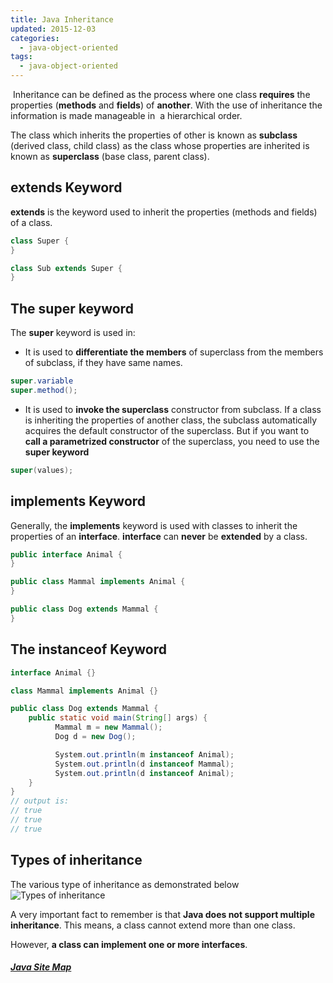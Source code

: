 ```yaml
---
title: Java Inheritance
updated: 2015-12-03
categories:
  - java-object-oriented
tags:
  - java-object-oriented
---
```


 Inheritance can be defined as the process where one class **requires** the properties (**methods** and **fields**) of **another**. With the use of inheritance the information is made manageable in  a hierarchical order.

The class which inherits the properties of other is known as **subclass** (derived class, child class) as the class whose properties are inherited is known as **superclass** (base class, parent class).

## extends Keyword
**extends** is the keyword used to inherit the properties (methods and fields) of a class.

```java
class Super {
}

class Sub extends Super {
}
```

## The super keyword
The **super** keyword is used in:

* It is used to **differentiate the members** of superclass from the members of subclass, if they have same names.
```java
super.variable
super.method();
```
* It is used to **invoke the superclass** constructor from subclass. If a class is inheriting the properties of another class, the subclass automatically acquires the default constructor of the superclass. But if you want to **call a parametrized constructor** of the superclass, you need to use the **super keyword**
```java
super(values);
```

## implements Keyword
Generally, the **implements** keyword is used with classes to inherit the properties of an **interface**. **interface** can **never** be **extended** by a class.

```java
public interface Animal {
}

public class Mammal implements Animal {
}

public class Dog extends Mammal {
}
```

## The instanceof Keyword

```java
interface Animal {}

class Mammal implements Animal {}

public class Dog extends Mammal {
    public static void main(String[] args) {
          Mammal m = new Mammal();
          Dog d = new Dog();

          System.out.println(m instanceof Animal);
          System.out.println(d instanceof Mammal);
          System.out.println(d instanceof Animal);
    }
}
// output is:
// true
// true
// true
```

## Types of inheritance
The various type of inheritance as demonstrated below
![Types of inheritance](http://www.tutorialspoint.com/java/images/types_of_inheritance.jpg)

A very important fact to remember is that **Java does not support multiple inheritance**. This means, a class cannot extend more than one class.

However, **a class can implement one or more interfaces**.

##### [Java Site Map](../java-sitemap)
